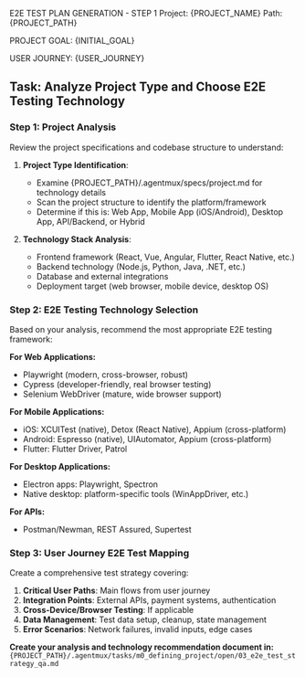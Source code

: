 E2E TEST PLAN GENERATION - STEP 1
Project: {PROJECT_NAME}
Path: {PROJECT_PATH}

PROJECT GOAL:
{INITIAL_GOAL}

USER JOURNEY:
{USER_JOURNEY}

## Task: Analyze Project Type and Choose E2E Testing Technology

### Step 1: Project Analysis
Review the project specifications and codebase structure to understand:

1. **Project Type Identification**:
   - Examine {PROJECT_PATH}/.agentmux/specs/project.md for technology details
   - Scan the project structure to identify the platform/framework
   - Determine if this is: Web App, Mobile App (iOS/Android), Desktop App, API/Backend, or Hybrid

2. **Technology Stack Analysis**:
   - Frontend framework (React, Vue, Angular, Flutter, React Native, etc.)
   - Backend technology (Node.js, Python, Java, .NET, etc.)
   - Database and external integrations
   - Deployment target (web browser, mobile device, desktop OS)

### Step 2: E2E Testing Technology Selection
Based on your analysis, recommend the most appropriate E2E testing framework:

**For Web Applications:**
- Playwright (modern, cross-browser, robust)
- Cypress (developer-friendly, real browser testing)
- Selenium WebDriver (mature, wide browser support)

**For Mobile Applications:**
- iOS: XCUITest (native), Detox (React Native), Appium (cross-platform)
- Android: Espresso (native), UIAutomator, Appium (cross-platform)
- Flutter: Flutter Driver, Patrol

**For Desktop Applications:**
- Electron apps: Playwright, Spectron
- Native desktop: platform-specific tools (WinAppDriver, etc.)

**For APIs:**
- Postman/Newman, REST Assured, Supertest

### Step 3: User Journey E2E Test Mapping
Create a comprehensive test strategy covering:

1. **Critical User Paths**: Main flows from user journey
2. **Integration Points**: External APIs, payment systems, authentication
3. **Cross-Device/Browser Testing**: If applicable
4. **Data Management**: Test data setup, cleanup, state management
5. **Error Scenarios**: Network failures, invalid inputs, edge cases

**Create your analysis and technology recommendation document in:**
`{PROJECT_PATH}/.agentmux/tasks/m0_defining_project/open/03_e2e_test_strategy_qa.md`
